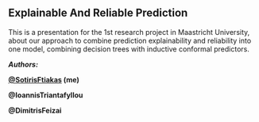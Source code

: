 ## Explainable And Reliable Prediction
This is a presentation for the 1st research project in Maastricht University, about our approach to combine prediction explainability and reliability into one model, combining decision trees with inductive conformal predictors.

***Authors:***

**[@SotirisFtiakas](https://github.com/SotirisFtiakas) (me)**

**@IoannisTriantafyllou**

**@DimitrisFeizai**
